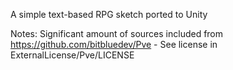 A simple text-based RPG sketch ported to Unity

Notes:
Significant amount of sources included from https://github.com/bitbluedev/Pve - See license in ExternalLicense/Pve/LICENSE

